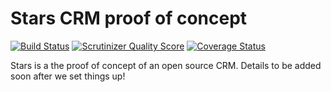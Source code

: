 Stars CRM proof of concept
==========================

[![Build Status](https://travis-ci.org/crm-stars/stars-poc.png?branch=master)](https://travis-ci.org/crm-stars/stars-poc)
[![Scrutinizer Quality Score](https://scrutinizer-ci.com/g/crm-stars/stars-poc/badges/quality-score.png?s=5ab7f8a0b81e781930a2257e9e65304b78059275)](https://scrutinizer-ci.com/g/crm-stars/stars-poc/)
[![Coverage Status](https://coveralls.io/repos/crm-stars/stars-poc/badge.png)](https://coveralls.io/r/crm-stars/stars-poc)

Stars is a the proof of concept of an open source CRM. Details to be added soon after we set things up!

